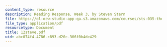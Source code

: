 ```yaml
---
content_type: resource
description: Reading Response, Week 3, by Steven Stern
file: https://ol-ocw-studio-app-qa.s3.amazonaws.com/courses/sts-035-the-history-of-computing-spring-2004/abc074f44786c893d20c306f0b4de429_12steve.pdf
file_type: application/pdf
resourcetype: Document
title: 12steve.pdf
uid: abc074f4-4786-c893-d20c-306f0b4de429
---
```

